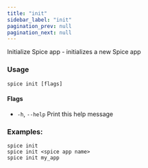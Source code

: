 ```yaml
---
title: "init"
sidebar_label: "init"
pagination_prev: null
pagination_next: null
---
```

Initialize Spice app - initializes a new Spice app

### Usage

```shell
spice init [flags]
```

#### Flags

- `-h`, `--help`   Print this help message

### Examples:

```shell 
spice init
spice init <spice app name>
spice init my_app
```
